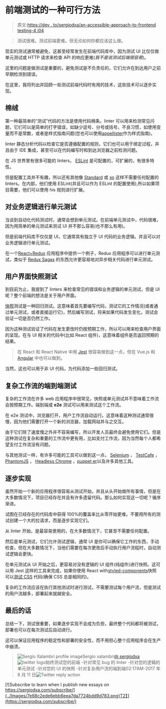 # 前端测试的一种可行方法

> 原文:[https://dev . to/sergiodxa/an-accessible-approach-to-frontend testing-4 i04](https://dev.to/sergiodxa/an-accessible-approach-to-frontendtesting-4i04)

> 测试很难。测试前端更难。但无论如何你都应该这么做。

现实的测试通常被避免，这甚至经常发生在前端代码库中，因为测试 UI 比仅仅做单元测试或 HTTP 请求来检查 API 的响应更难(*我不是说测试后端很容易*)。

这里的问题是做测试是重要的，避免测试是不负责任的，它们允许在到达用户之前早期检测到错误。

在这里，我将列出并回顾一些测试前端代码时有用的技术，这些技术可以逐步实现。

## [](#linter)棉绒

第一种最简单的“测试”代码的方法是使用代码棉条。linter 可以用来检测常见问题，它们可以是简单的打字错误，如缺少逗号、分号或括号，不良习惯，如使用变量而不是常数，或者是样式指南问题(您也可以使用[appellister](https://github.com/prettier/prettier)作为样式指南)。

linter 静态分析代码以检查它是否遵循配置的规则，它们也可以用于绑定过程，并且由于 IDE 集成，甚至可以在代码编写时和到达浏览器之前检测问题。

在 JS 世界里有很多可能的 linters， [ESLint](https://eslint.org/) 是可配置的，可扩展的，有很多特性。

但是配置工具并不有趣，所以还有其他像 [Standard](https://standardjs.com/) 或 [xo](https://github.com/sindresorhus/xo) 这样不需要任何配置的 linters。在内部，他们使用 ESLint(并且可以作为 ESLint 的配置使用),所以如果项目需要，他们可以使用 his 规则进行扩展。

## [](#unit-tests-for-business%C2%A0logic)对业务逻辑进行单元测试

当谈到自动化代码测试时，通常会想到单元测试。在前端单元测试中，代码很难，因为用简单的单元测试来测试 UI 并不那么容易(也不那么有用)。

但是前端代码库不仅仅是 UI，它通常具有独立于 UI 代码的业务逻辑。并且可以对业务逻辑进行单元测试。

在一个[React](https://reactjs.org/)[+](https://github.com/reactjs/react-redux)[Redux](http://redux.js.org/) 应用程序中提供一个例子，Redux 应用程序可以进行单元测试，类似于 [Redux Sagas](https://redux-saga.js.org/) 的东西允许更容易地对异步相关代码进行单元测试。

## [](#snapshot-tests-for%C2%A0ui)用户界面快照测试

到目前为止，我提到了 linters 来检查常见的错误和业务逻辑的单元测试，但是 UI 呢？整个前端的想法是关于用户界面。

[快照](https://medium.com/@dschmidt1992/jest-snapshot-testing-3ef9fa1222bb)测试是一种回归测试。这意味着首先要编写代码，测试它的工作情况(或者通过单元测试，或者直接运行它)，然后编写测试，将来如果代码发生变化，测试会验证一切是否仍然工作。

因为这种测试验证了代码在发生更改时仍按预期工作，所以可以用来检查用户界面的呈现。在与 UI 相关的代码中(比如 React 组件)，这意味着组件是否返回预期的结果。

> 在 React 和 React Native 中用 [Jest](https://facebook.github.io/jest/docs/en/snapshot-testing.html) 很容易做到这一点，但在 Vue.js 和 [Angular](https://github.com/synapse-wireless-labs/angular-snapshot-testing) 中也可以做到。

当然，这也可以用于非 UI 代码，为代码添加一些回归测试。

## [](#end-to-end-tests-for-complex-workflows)复杂工作流的端到端测试

复杂的工作流在许多 web 应用程序中很常见，快照或单元测试并不意味着工作流会按预期工作。端到端或 **e2e** 测试可以用来测试这个工作流。

在 e2e 测试中，浏览器打开，用户工作流自动运行。这意味着这种测试通常很慢，因为他们需要打开一个新的浏览器，加载网站并与之交互。

由于它们除了速度慢之外并不容易编写，所以开发人员最终会避免使用它们。但是这种测试在复杂和重要的工作流中更有用，比如支付工作流，因为当然每个人都希望支付工作流没有问题。

与其他测试一样，有许多可能的工具可以做到这一点， [Selenium](http://www.seleniumhq.org/) ， [TestCafe](https://devexpress.github.io/testcafe/) ， [PhantomJS](http://phantomjs.org/) ， [Headless Chrome](https://developers.google.com/web/updates/2017/04/headless-chrome) ，[puppet er](https://github.com/GoogleChrome/puppeteer)以及许多其他工具。

## [](#gradual-implementation)逐步实现

虽然开始一个新的应用程序很容易从测试开始，并且从头开始做所有事情，但是在大多数情况下，项目已经存在并且有许多遗留代码。那么如何实现这一切呢？循序渐进。

试图在已经存在的代码库中获得 100%的覆盖率比从零开始更难。不要用所有的测试创建一个大的拉请求，而是逐步实现它们。

从 linter 开始，是最容易使用的，在大多数情况下，它甚至不需要任何配置。

然后是单元测试，它们允许测试逻辑，通常 UI 是你可以确保它工作的东西，手动检查，但在大多数情况下，当他们需要在每次更改后手动执行用户流程时，自动测试逻辑会更快。

在单元测试从 UI 开始之后，更容易对没有逻辑的 UI 组件(纯组件)进行快照。这可以用 Jest 这样的工具来完成，如果你使用 React with[styled-components](https://www.styled-components.com/)快照可以[测试 CSS](https://github.com/styled-components/jest-styled-components) 代码(确保 CSS 总是相同的)。

复杂的工作流应该在执行其他测试时进行测试，不需要测试每个用户流，但是测试的用户流越多，部署起来就越安全。

## [](#final-words)最后的话

总结一下，测试很重要，如果逐步实现不会成为负担，最终整个代码都将被测试，部署也可以在每次测试后自动进行。

这可以保证应用程序的稳定性和部署的安全性，而不用担心整个应用程序会在生产中崩溃。

> ![Sergio Xalambrí profile image](../Images/5d19136d3aa00056b231b80de2add186.png)Sergio xalambrí[@ sergiodxa](https://dev.to/sergiodxa)![twitter logo](../Images/4c8a2313941dda016bf4d78d103264aa.png)始终测试您的前端
> -针对常见 bug 的 linter
> -针对您的逻辑的单元测试
> -针对您的 UI 的快照
> -针对复杂用户流的端到端02:17AM-2017 年 8 月 11 日![Twitter reply action](../Images/44d8b042100e231770330321e5b63d65.png)

[![Subscribe to learn when I publish new essays on https://sergiodxa.com/subscribe/](../Images/7e68c2ede6ebb6eea7da7724bdd9d783.png)T2】](https://sergiodxa.com/subscribe/)